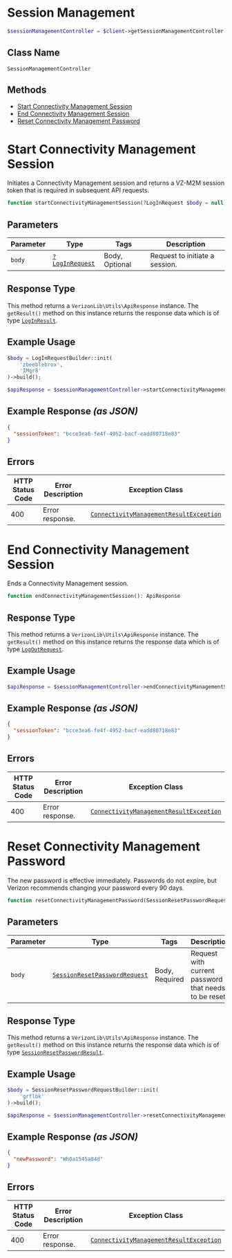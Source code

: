 # Session Management

```php
$sessionManagementController = $client->getSessionManagementController();
```

## Class Name

`SessionManagementController`

## Methods

* [Start Connectivity Management Session](../../doc/controllers/session-management.md#start-connectivity-management-session)
* [End Connectivity Management Session](../../doc/controllers/session-management.md#end-connectivity-management-session)
* [Reset Connectivity Management Password](../../doc/controllers/session-management.md#reset-connectivity-management-password)


# Start Connectivity Management Session

Initiates a Connectivity Management session and returns a VZ-M2M session token that is required in subsequent API requests.

```php
function startConnectivityManagementSession(?LogInRequest $body = null): ApiResponse
```

## Parameters

| Parameter | Type | Tags | Description |
|  --- | --- | --- | --- |
| `body` | [`?LogInRequest`](../../doc/models/log-in-request.md) | Body, Optional | Request to initiate a session. |

## Response Type

This method returns a `VerizonLib\Utils\ApiResponse` instance. The `getResult()` method on this instance returns the response data which is of type [`LogInResult`](../../doc/models/log-in-result.md).

## Example Usage

```php
$body = LogInRequestBuilder::init(
    'zbeeblebrox',
    'IMgr8'
)->build();

$apiResponse = $sessionManagementController->startConnectivityManagementSession($body);
```

## Example Response *(as JSON)*

```json
{
  "sessionToken": "bcce3ea6-fe4f-4952-bacf-eadd80718e83"
}
```

## Errors

| HTTP Status Code | Error Description | Exception Class |
|  --- | --- | --- |
| 400 | Error response. | [`ConnectivityManagementResultException`](../../doc/models/connectivity-management-result-exception.md) |


# End Connectivity Management Session

Ends a Connectivity Management session.

```php
function endConnectivityManagementSession(): ApiResponse
```

## Response Type

This method returns a `VerizonLib\Utils\ApiResponse` instance. The `getResult()` method on this instance returns the response data which is of type [`LogOutRequest`](../../doc/models/log-out-request.md).

## Example Usage

```php
$apiResponse = $sessionManagementController->endConnectivityManagementSession();
```

## Example Response *(as JSON)*

```json
{
  "sessionToken": "bcce3ea6-fe4f-4952-bacf-eadd80718e83"
}
```

## Errors

| HTTP Status Code | Error Description | Exception Class |
|  --- | --- | --- |
| 400 | Error response. | [`ConnectivityManagementResultException`](../../doc/models/connectivity-management-result-exception.md) |


# Reset Connectivity Management Password

The new password is effective immediately. Passwords do not expire, but Verizon recommends changing your password every 90 days.

```php
function resetConnectivityManagementPassword(SessionResetPasswordRequest $body): ApiResponse
```

## Parameters

| Parameter | Type | Tags | Description |
|  --- | --- | --- | --- |
| `body` | [`SessionResetPasswordRequest`](../../doc/models/session-reset-password-request.md) | Body, Required | Request with current password that needs to be reset. |

## Response Type

This method returns a `VerizonLib\Utils\ApiResponse` instance. The `getResult()` method on this instance returns the response data which is of type [`SessionResetPasswordResult`](../../doc/models/session-reset-password-result.md).

## Example Usage

```php
$body = SessionResetPasswordRequestBuilder::init(
    'grflbk'
)->build();

$apiResponse = $sessionManagementController->resetConnectivityManagementPassword($body);
```

## Example Response *(as JSON)*

```json
{
  "newPassword": "Wh0a1545a84d"
}
```

## Errors

| HTTP Status Code | Error Description | Exception Class |
|  --- | --- | --- |
| 400 | Error response. | [`ConnectivityManagementResultException`](../../doc/models/connectivity-management-result-exception.md) |

